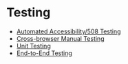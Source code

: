 # Testing

* [Automated Accessibility/508 Testing](508-automated-testing.md)
* [Cross-browser Manual Testing](cross-browser-manual-testing.md)
* [Unit Testing](unit-testing.md)
* [End-to-End Testing](end-to-end-testing.md)
